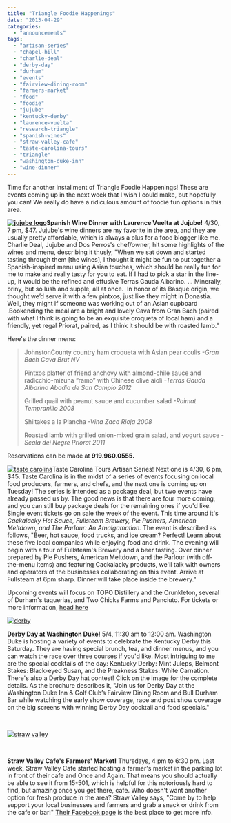 ```yaml
---
title: "Triangle Foodie Happenings"
date: "2013-04-29"
categories: 
  - "announcements"
tags: 
  - "artisan-series"
  - "chapel-hill"
  - "charlie-deal"
  - "derby-day"
  - "durham"
  - "events"
  - "fairview-dining-room"
  - "farmers-market"
  - "food"
  - "foodie"
  - "jujube"
  - "kentucky-derby"
  - "laurence-vuelta"
  - "research-triangle"
  - "spanish-wines"
  - "straw-valley-cafe"
  - "taste-carolina-tours"
  - "triangle"
  - "washington-duke-inn"
  - "wine-dinner"
---
```


Time for another installment of Triangle Foodie Happenings! These are events coming up in the next week that I wish I could make, but hopefully you can! We really do have a ridiculous amount of foodie fun options in this area.

**[![jujube logo](http://s3.amazonaws.com/thegourmez-wpmedia/2013/04/jujube-logo-150x117.jpg)](http://www.thegourmez.com/?attachment_id=6257)Spanish Wine Dinner with Laurence Vuelta at Jujube!** 4/30, 7 pm, $47. Jujube's wine dinners are my favorite in the area, and they are usually pretty affordable, which is always a plus for a food blogger like me. Charlie Deal, Jujube and Dos Perros's chef/owner, hit some highlights of the wines and menu, describing it thusly, "When we sat down and started tasting through them \[the wines\], I thought it might be fun to put together a Spanish-inspired menu using Asian touches, which should be really fun for me to make and really tasty for you to eat. If I had to pick a star in the line-up, it would be the refined and effusive Terras Gauda Albarino. ... Minerally, briny, but so lush and supple, all at once.  In honor of its Basque origin, we thought we’d serve it with a few pintxos, just like they might in Donastia. Well, they might if someone was working out of an Asian cupboard .Bookending the meal are a bright and lovely Cava from Gran Bach (paired with what I think is going to be an exquisite croqueta of local ham) and a friendly, yet regal Priorat, paired, as I think it should be with roasted lamb."

Here's the dinner menu:

> JohnstonCounty country ham croqueta with Asian pear coulis _\-Gran Bach Cava Brut NV_
> 
> Pintxos platter of friend anchovy with almond-chile sauce and radicchio-mizuna “ramo” with Chinese olive aioli _\-Terras Gauda Albarino Abadia de San Campio 2012_
> 
> Grilled quail with peanut sauce and cucumber salad _\-Raimat Tempranillo 2008_
> 
> Shiitakes a la Plancha _\-Vina Zaca Rioja 2008_
> 
> Roasted lamb with grilled onion-mixed grain salad, and yogurt sauce _\-Scala dei Negre Priorat 2011_

Reservations can be made at **919.960.0555.**

[![taste carolina](http://s3.amazonaws.com/thegourmez-wpmedia/2013/04/taste-carolina.gif)](http://www.thegourmez.com/?attachment_id=6259)Taste Carolina Tours Artisan Series! Next one is 4/30, 6 pm, $45. Taste Carolina is in the midst of a series of events focusing on local food producers, farmers, and chefs, and the next one is coming up on Tuesday! The series is intended as a package deal, but two events have already passed us by. The good news is that there are four more coming, and you can still buy package deals for the remaining ones if you'd like. Single event tickets go on sale the week of the event. This time around it's _Cackalacky Hot Sauce, Fullsteam Brewery, Pie Pushers, American Meltdown, and The Parlour: An Amalgamation._ The event is described as follows, "Beer, hot sauce, food trucks, and ice cream? Perfect! Learn about these five local companies while enjoying food and drink. The evening will begin with a tour of Fullsteam's Brewery and a beer tasting. Over dinner prepared by Pie Pushers, American Meltdown, and the Parlour (with off-the-menu items) and featuring Cackalacky products, we'll talk with owners and operators of the businesses collaborating on this event. Arrive at Fullsteam at 6pm sharp. Dinner will take place inside the brewery."

Upcoming events will focus on TOPO Distillery and the Crunkleton, several of Durham's taquerias, and Two Chicks Farms and Panciuto. For tickets or more information, [head here](http://www.brownpapertickets.com/event/363901)

[![derby](http://s3.amazonaws.com/thegourmez-wpmedia/2013/04/derby-112x150.jpg)](http://www.thegourmez.com/?attachment_id=6256)

**Derby Day at Washington Duke!** 5/4, 11:30 am to 12:00 am. Washington Duke is hosting a variety of events to celebrate the Kentucky Derby this Saturday. They are having special brunch, tea, and dinner menus, and you can watch the race over three courses if you'd like. Most intriguing to me are the special cocktails of the day: Kentucky Derby: Mint Juleps, Belmont Stakes: Black-eyed Susan, and the Preakness Stakes: White Carnation. There's also a Derby Day hat contest! Click on the image for the complete details. As the brochure describes it, "Join us for Derby Day at the Washington Duke Inn & Golf Club’s Fairview Dining Room and Bull Durham Bar while watching the early show coverage, race and post show coverage on the big screens with winning Derby Day cocktail and food specials."

 

[![straw valley](http://s3.amazonaws.com/thegourmez-wpmedia/2013/04/straw-valley-135x150.jpg)](http://www.thegourmez.com/?attachment_id=6258)

 

**Straw Valley Cafe's Farmers' Market!** Thursdays, 4 pm to 6:30 pm. Last week, Straw Valley Cafe started hosting a farmer's market in the parking lot in front of their cafe and Once and Again. That means you should actually be able to see it from 15-501, which is helpful for this notoriously hard to find, but amazing once you get there, cafe. Who doesn't want another option for fresh produce in the area? Straw Valley says, "Come by to help support your local businesses and farmers and grab a snack or drink from the cafe or bar!" [Their Facebook page](https://www.facebook.com/strawvalleycafe "Straw Valley Cafe") is the best place to get more info.
